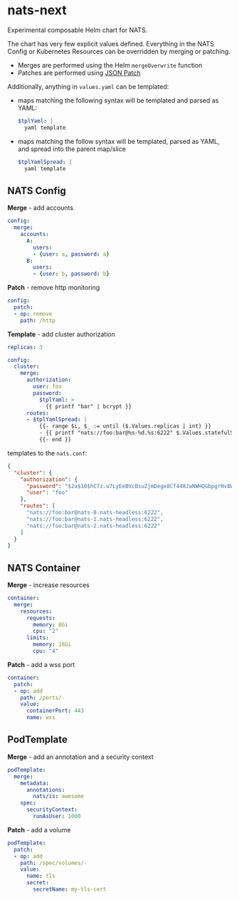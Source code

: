 # nats-next

Experimental composable Helm chart for NATS.

The chart has very few explicit values defined.  Everything in the NATS Config or Kubernetes Resources can be overridden by merging or patching.

- Merges are performed using the Helm `mergeOverwrite` function
- Patches are performed using [JSON Patch](https://jsonpatch.com/)

Additionally, anything in `values.yaml` can be templated:

- maps matching the following syntax will be templated and parsed as YAML:
  ```yaml
  $tplYaml: |
    yaml template
  ```
- maps matching the follow syntax will be templated, parsed as YAML, and spread into the parent map/slice
  ```yaml
  $tplYamlSpread: |
    yaml template
  ```

## NATS Config

**Merge** - add accounts

```yaml
config:
  merge:
    accounts:
      A:
        users:
        - {user: a, password: a}
      B: 
        users:
        - {user: b, password: b}
```

**Patch** - remove http monitoring

```yaml
config:
  patch:
  - op: remove
    path: /http
```

**Template** - add cluster authorization

```yaml
replicas: 3

config:
  cluster:
    merge:
      authorization:
        user: foo
        password:
          $tplYaml: >
            {{ printf "bar" | bcrypt }}
      routes:
      - $tplYamlSpread: |
          {{- range $i, $_ := until ($.Values.replicas | int) }}
          - {{ printf "nats://foo:bar@%s-%d.%s:6222" $.Values.statefulSet.name $i $.Values.headlessService.name }}
          {{- end }}
```

templates to the `nats.conf`:

```json
{
  "cluster": {
    "authorization": {
      "password": "$2a$10$hC7z.u7LyEeBVcBsuZjmDege8Cf448JaNWHQGbpgrHv8WOSksQ8qy",
      "user": "foo"
    },
    "routes": [
      "nats://foo:bar@nats-0.nats-headless:6222",
      "nats://foo:bar@nats-1.nats-headless:6222",
      "nats://foo:bar@nats-2.nats-headless:6222"
    ]
  }
}
```

## NATS Container

**Merge** - increase resources

```yaml
container:
  merge:
    resources:
      requests:
        memory: 8Gi
        cpu: "2"
      limits:
        memory: 16Gi
        cpu: "4"
```

**Patch** - add a wss port

```yaml
container:
  patch:
  - op: add
    path: /ports/-
    value:
      containerPort: 443
      name: wss
```

## PodTemplate

**Merge** - add an annotation and a security context

```yaml
podTemplate:
  merge:
    metadata:
      annotations:
        nats/is: awesome
    spec:
      securityContext:
        runAsUser: 1000
```

**Patch** - add a volume

```yaml
podTemplate:
  patch:
  - op: add
    path: /spec/volumes/-
    value:
      name: tls
      secret:
        secretName: my-tls-cert
```
